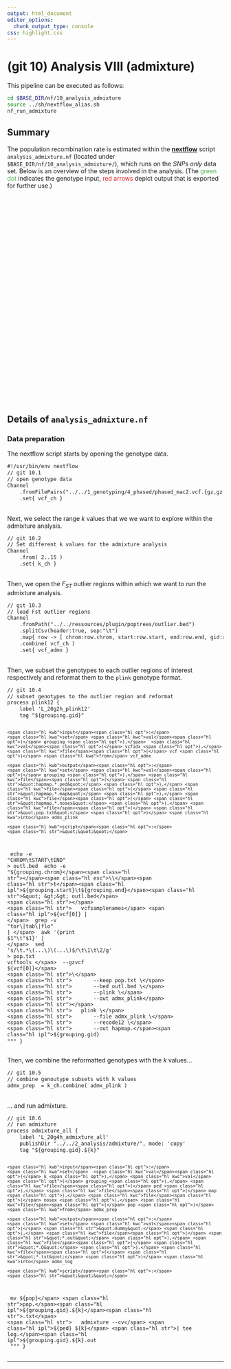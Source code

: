 ```yaml
---
output: html_document
editor_options:
  chunk_output_type: console
css: highlight.css
---
```







# (git 10) Analysis VIII (admixture)

This pipeline can be executed as follows:

```sh
cd $BASE_DIR/nf/10_analysis_admixture
source ../sh/nextflow_alias.sh
nf_run_admixture
```

## Summary

The population recombination rate is estimated within the [**nextflow**](https://www.nextflow.io/) script `analysis_admixture.nf` (located under `$BASE_DIR/nf/10_analysis_admixture/`), which runs on the _SNPs only_ data set.
Below is an overview of the steps involved in the analysis.
(The <span style="color:#4DAF4A">green dot</span> indicates the genotype input, <span style="color:#E41A1C">red arrows</span> depict output that is exported for further use.)

<div style="max-width:500px; margin:auto;">
<!--html_preserve--><div id="htmlwidget-3d64084e835cc77a1a11" style="width:672px;height:480px;" class="girafe html-widget"></div>
<script type="application/json" data-for="htmlwidget-3d64084e835cc77a1a11">{"x":{"html":"<?xml version=\"1.0\" encoding=\"UTF-8\"?>\n<svg xmlns=\"http://www.w3.org/2000/svg\" xmlns:xlink=\"http://www.w3.org/1999/xlink\" id=\"svg_110c679e-6046-4962-a5af-af4001839c6c\" viewBox=\"0 0 648.00 504.00\">\n  <g>\n    <defs>\n      <clipPath id=\"svg_110c679e-6046-4962-a5af-af4001839c6c_cl_1\">\n        <rect x=\"0.00\" y=\"0.00\" width=\"648.00\" height=\"504.00\"/>\n      <\/clipPath>\n    <\/defs>\n    <rect x=\"0.00\" y=\"0.00\" width=\"648.00\" height=\"504.00\" id=\"svg_110c679e-6046-4962-a5af-af4001839c6c_el_1\" clip-path=\"url(#svg_110c679e-6046-4962-a5af-af4001839c6c_cl_1)\" fill=\"#FFFFFF\" fill-opacity=\"1\" stroke-width=\"0.75\" stroke=\"#FFFFFF\" stroke-opacity=\"1\" stroke-linejoin=\"round\" stroke-linecap=\"round\"/>\n    <defs>\n      <clipPath id=\"svg_110c679e-6046-4962-a5af-af4001839c6c_cl_2\">\n        <rect x=\"0.00\" y=\"0.00\" width=\"648.00\" height=\"504.00\"/>\n      <\/clipPath>\n    <\/defs>\n    <g clip-path=\"url(#svg_110c679e-6046-4962-a5af-af4001839c6c_cl_2)\">\n      <text x=\"115.26\" y=\"361.35\" id=\"svg_110c679e-6046-4962-a5af-af4001839c6c_el_2\" font-size=\"225.00pt\" font-weight=\"bold\" fill=\"#E0E0E0\" fill-opacity=\"1\" font-family=\"DejaVu Sans\">10<\/text>\n    <\/g>\n    <polyline points=\"458.05,75.96 457.90,76.31 457.35,77.59 456.80,78.86 456.25,80.14 455.70,81.42 455.15,82.70 454.59,83.98 454.04,85.26 453.49,86.53 452.94,87.81 452.39,89.09 451.84,90.37 451.29,91.65 450.74,92.93 450.18,94.20 449.63,95.48 449.08,96.76 448.53,98.04 447.98,99.32 447.43,100.60 446.88,101.88 446.33,103.15 445.77,104.43 445.22,105.71 444.67,106.99 444.12,108.27 443.57,109.55 443.02,110.82 442.47,112.10 441.92,113.38 441.36,114.66 440.81,115.94 440.26,117.22 439.71,118.49 439.16,119.77 438.61,121.05 438.06,122.33 437.51,123.61 436.95,124.89 436.40,126.16 435.85,127.44 435.30,128.72 434.75,130.00 434.20,131.28 433.65,132.56 433.10,133.83 432.54,135.11 431.99,136.39 431.44,137.67 430.89,138.95 430.34,140.23 429.79,141.50 429.24,142.78 428.69,144.06 428.13,145.34 427.58,146.62 427.03,147.90 426.48,149.17 425.93,150.45 425.38,151.73 424.83,153.01 424.27,154.29 423.72,155.57 423.17,156.84 422.62,158.12 422.07,159.40 421.52,160.68 420.97,161.96 420.42,163.24 419.86,164.51 419.31,165.79 418.76,167.07 418.21,168.35 417.66,169.63 417.11,170.91 416.56,172.18 416.01,173.46 415.45,174.74 414.90,176.02 414.35,177.30 413.80,178.58 413.25,179.85 412.70,181.13 412.15,182.41 411.60,183.69 411.04,184.97 410.49,186.25 409.94,187.52 409.79,187.88\" id=\"svg_110c679e-6046-4962-a5af-af4001839c6c_el_3\" clip-path=\"url(#svg_110c679e-6046-4962-a5af-af4001839c6c_cl_2)\" fill=\"none\" stroke-width=\"1.06698\" stroke=\"#000000\" stroke-opacity=\"1\" stroke-linejoin=\"round\" stroke-linecap=\"butt\"/>\n    <polygon points=\"409.56,185.90 409.79,187.88 411.39,186.69\" id=\"svg_110c679e-6046-4962-a5af-af4001839c6c_el_4\" clip-path=\"url(#svg_110c679e-6046-4962-a5af-af4001839c6c_cl_2)\" fill=\"#000000\" fill-opacity=\"1\" stroke-width=\"1.06698\" stroke=\"#000000\" stroke-opacity=\"1\" stroke-linejoin=\"round\" stroke-linecap=\"butt\"/>\n    <polyline points=\"166.68,30.62 166.85,31.26 167.21,32.65 167.57,34.04 167.93,35.44 168.29,36.83 168.66,38.22 169.02,39.61 169.38,41.00 169.74,42.40 170.11,43.79 170.47,45.18 170.83,46.57 171.19,47.96 171.56,49.35 171.92,50.75 172.28,52.14 172.64,53.53 173.00,54.92 173.37,56.31 173.73,57.71 174.09,59.10 174.45,60.49 174.82,61.88 175.18,63.27 175.54,64.67 175.90,66.06 176.26,67.45 176.63,68.84 176.99,70.23 177.35,71.62 177.71,73.02 178.08,74.41 178.44,75.80 178.80,77.19 179.16,78.58 179.53,79.98 179.89,81.37 180.25,82.76 180.61,84.15 180.97,85.54 181.34,86.94 181.70,88.33 182.06,89.72 182.42,91.11 182.79,92.50 183.15,93.89 183.51,95.29 183.87,96.68 184.24,98.07 184.60,99.46 184.96,100.85 185.32,102.25 185.68,103.64 186.05,105.03 186.41,106.42 186.77,107.81 187.13,109.21 187.50,110.60 187.86,111.99 188.22,113.38 188.58,114.77 188.95,116.16 189.31,117.56 189.67,118.95 190.03,120.34 190.39,121.73 190.76,123.12 191.12,124.52 191.48,125.91 191.84,127.30 192.21,128.69 192.57,130.08 192.93,131.48 193.29,132.87 193.66,134.26 194.02,135.65 194.38,137.04 194.74,138.43 195.10,139.83 195.47,141.22 195.83,142.61 196.19,144.00 196.55,145.39 196.92,146.79 197.28,148.18 197.64,149.57 198.00,150.96 198.37,152.35 198.53,152.99\" id=\"svg_110c679e-6046-4962-a5af-af4001839c6c_el_5\" clip-path=\"url(#svg_110c679e-6046-4962-a5af-af4001839c6c_cl_2)\" fill=\"none\" stroke-width=\"1.06698\" stroke=\"#000000\" stroke-opacity=\"1\" stroke-linejoin=\"round\" stroke-linecap=\"butt\"/>\n    <polygon points=\"197.13,151.57 198.53,152.99 199.06,151.07\" id=\"svg_110c679e-6046-4962-a5af-af4001839c6c_el_6\" clip-path=\"url(#svg_110c679e-6046-4962-a5af-af4001839c6c_cl_2)\" fill=\"#000000\" fill-opacity=\"1\" stroke-width=\"1.06698\" stroke=\"#000000\" stroke-opacity=\"1\" stroke-linejoin=\"round\" stroke-linecap=\"butt\"/>\n    <polyline points=\"613.17,475.21 612.47,474.44 611.71,473.61 610.95,472.78 610.19,471.95 609.43,471.12 608.67,470.28 607.92,469.45 607.16,468.62 606.40,467.79 605.64,466.96 604.88,466.13 604.12,465.30 603.36,464.47 602.60,463.63 601.84,462.80 601.08,461.97 600.32,461.14 599.56,460.31 598.80,459.48 598.04,458.65 597.29,457.82 596.53,456.98 595.77,456.15 595.01,455.32 594.25,454.49 593.49,453.66 592.73,452.83 591.97,452.00 591.21,451.17 590.45,450.33 589.69,449.50 588.93,448.67 588.17,447.84 587.41,447.01 586.66,446.18 585.90,445.35 585.14,444.51 584.38,443.68 583.62,442.85 582.86,442.02 582.10,441.19 581.34,440.36 580.58,439.53 579.82,438.70 579.06,437.86 578.30,437.03 577.54,436.20 576.78,435.37 576.02,434.54 575.27,433.71 574.51,432.88 573.75,432.05 572.99,431.21 572.23,430.38 571.47,429.55 570.71,428.72 569.95,427.89 569.19,427.06 568.43,426.23 567.67,425.40 566.91,424.56 566.15,423.73 565.39,422.90 564.64,422.07 563.88,421.24 563.12,420.41 562.36,419.58 561.60,418.75 560.84,417.91 560.08,417.08 559.32,416.25 558.56,415.42 557.80,414.59 557.04,413.76 556.28,412.93 555.52,412.10 554.76,411.26 554.01,410.43 553.25,409.60 552.49,408.77 551.73,407.94 550.97,407.11 550.21,406.28 549.45,405.45 548.75,404.68\" id=\"svg_110c679e-6046-4962-a5af-af4001839c6c_el_7\" clip-path=\"url(#svg_110c679e-6046-4962-a5af-af4001839c6c_cl_2)\" fill=\"none\" stroke-width=\"1.06698\" stroke=\"#000000\" stroke-opacity=\"1\" stroke-linejoin=\"round\" stroke-linecap=\"butt\"/>\n    <polygon points=\"550.65,405.28 548.75,404.68 549.18,406.63\" id=\"svg_110c679e-6046-4962-a5af-af4001839c6c_el_8\" clip-path=\"url(#svg_110c679e-6046-4962-a5af-af4001839c6c_cl_2)\" fill=\"#000000\" fill-opacity=\"1\" stroke-width=\"1.06698\" stroke=\"#000000\" stroke-opacity=\"1\" stroke-linejoin=\"round\" stroke-linecap=\"butt\"/>\n    <polyline points=\"538.45,392.53 538.29,392.32 537.56,391.39 536.83,390.46 536.11,389.54 535.38,388.61 534.65,387.69 533.92,386.76 533.20,385.84 532.47,384.91 531.74,383.99 531.02,383.06 530.29,382.13 529.56,381.21 528.84,380.28 528.11,379.36 527.38,378.43 526.65,377.51 525.93,376.58 525.20,375.65 524.47,374.73 523.75,373.80 523.02,372.88 522.29,371.95 521.57,371.03 520.84,370.10 520.11,369.18 519.38,368.25 518.66,367.32 517.93,366.40 517.20,365.47 516.48,364.55 515.75,363.62 515.02,362.70 514.30,361.77 513.57,360.84 512.84,359.92 512.11,358.99 511.39,358.07 510.66,357.14 509.93,356.22 509.21,355.29 508.48,354.37 507.75,353.44 507.03,352.51 506.30,351.59 505.57,350.66 504.84,349.74 504.12,348.81 503.39,347.89 502.66,346.96 501.94,346.03 501.21,345.11 500.48,344.18 499.76,343.26 499.03,342.33 498.30,341.41 497.57,340.48 496.85,339.56 496.12,338.63 495.39,337.70 494.67,336.78 493.94,335.85 493.21,334.93 492.49,334.00 491.76,333.08 491.03,332.15 490.30,331.23 489.58,330.30 488.85,329.37 488.12,328.45 487.40,327.52 486.67,326.60 485.94,325.67 485.22,324.75 484.49,323.82 483.76,322.89 483.03,321.97 482.31,321.04 481.58,320.12 480.85,319.19 480.13,318.27 479.40,317.34 478.67,316.42 477.94,315.49 477.22,314.56 476.49,313.64 476.32,313.43\" id=\"svg_110c679e-6046-4962-a5af-af4001839c6c_el_9\" clip-path=\"url(#svg_110c679e-6046-4962-a5af-af4001839c6c_cl_2)\" fill=\"none\" stroke-width=\"1.06698\" stroke=\"#000000\" stroke-opacity=\"1\" stroke-linejoin=\"round\" stroke-linecap=\"butt\"/>\n    <polygon points=\"478.17,314.17 476.32,313.43 476.61,315.40\" id=\"svg_110c679e-6046-4962-a5af-af4001839c6c_el_10\" clip-path=\"url(#svg_110c679e-6046-4962-a5af-af4001839c6c_cl_2)\" fill=\"#000000\" fill-opacity=\"1\" stroke-width=\"1.06698\" stroke=\"#000000\" stroke-opacity=\"1\" stroke-linejoin=\"round\" stroke-linecap=\"butt\"/>\n    <polyline points=\"467.41,300.26 466.82,299.24 466.17,298.11 465.51,296.98 464.86,295.85 464.21,294.72 463.55,293.59 462.90,292.46 462.24,291.33 461.59,290.19 460.93,289.06 460.28,287.93 459.63,286.80 458.97,285.67 458.32,284.54 457.66,283.41 457.01,282.28 456.35,281.15 455.70,280.02 455.05,278.89 454.39,277.75 453.74,276.62 453.08,275.49 452.43,274.36 451.78,273.23 451.12,272.10 450.47,270.97 449.81,269.84 449.16,268.71 448.50,267.58 447.85,266.44 447.20,265.31 446.54,264.18 445.89,263.05 445.23,261.92 444.58,260.79 443.92,259.66 443.27,258.53 442.62,257.40 441.96,256.27 441.31,255.14 440.65,254.00 440.00,252.87 439.35,251.74 438.69,250.61 438.04,249.48 437.38,248.35 436.73,247.22 436.07,246.09 435.42,244.96 434.77,243.83 434.11,242.69 433.46,241.56 432.80,240.43 432.15,239.30 431.49,238.17 430.84,237.04 430.19,235.91 429.53,234.78 428.88,233.65 428.22,232.52 427.57,231.39 426.91,230.25 426.26,229.12 425.61,227.99 424.95,226.86 424.30,225.73 423.64,224.60 422.99,223.47 422.34,222.34 421.68,221.21 421.03,220.08 420.37,218.94 419.72,217.81 419.06,216.68 418.41,215.55 417.76,214.42 417.10,213.29 416.45,212.16 415.79,211.03 415.14,209.90 414.48,208.77 413.83,207.63 413.18,206.50 412.52,205.37 411.87,204.24 411.21,203.11 410.62,202.09\" id=\"svg_110c679e-6046-4962-a5af-af4001839c6c_el_11\" clip-path=\"url(#svg_110c679e-6046-4962-a5af-af4001839c6c_cl_2)\" fill=\"none\" stroke-width=\"1.06698\" stroke=\"#000000\" stroke-opacity=\"1\" stroke-linejoin=\"round\" stroke-linecap=\"butt\"/>\n    <polygon points=\"412.35,203.09 410.62,202.09 410.63,204.09\" id=\"svg_110c679e-6046-4962-a5af-af4001839c6c_el_12\" clip-path=\"url(#svg_110c679e-6046-4962-a5af-af4001839c6c_cl_2)\" fill=\"#000000\" fill-opacity=\"1\" stroke-width=\"1.06698\" stroke=\"#000000\" stroke-opacity=\"1\" stroke-linejoin=\"round\" stroke-linecap=\"butt\"/>\n    <polyline points=\"398.67,194.91 398.19,194.90 397.14,194.86 396.08,194.82 395.03,194.79 393.98,194.75 392.92,194.71 391.87,194.67 390.81,194.64 389.76,194.60 388.70,194.56 387.65,194.53 386.59,194.49 385.54,194.45 384.48,194.41 383.43,194.38 382.37,194.34 381.32,194.30 380.26,194.27 379.21,194.23 378.15,194.19 377.10,194.15 376.04,194.12 374.99,194.08 373.93,194.04 372.88,194.01 371.82,193.97 370.77,193.93 369.71,193.89 368.66,193.86 367.60,193.82 366.55,193.78 365.49,193.75 364.44,193.71 363.38,193.67 362.33,193.63 361.27,193.60 360.22,193.56 359.16,193.52 358.11,193.49 357.05,193.45 356.00,193.41 354.94,193.37 353.89,193.34 352.83,193.30 351.78,193.26 350.72,193.23 349.67,193.19 348.61,193.15 347.56,193.11 346.50,193.08 345.45,193.04 344.39,193.00 343.34,192.97 342.28,192.93 341.23,192.89 340.17,192.85 339.12,192.82 338.06,192.78 337.01,192.74 335.96,192.71 334.90,192.67 333.85,192.63 332.79,192.59 331.74,192.56 330.68,192.52 329.63,192.48 328.57,192.45 327.52,192.41 326.46,192.37 325.41,192.33 324.35,192.30 323.30,192.26 322.24,192.22 321.19,192.19 320.13,192.15 319.08,192.11 318.02,192.07 316.97,192.04 315.91,192.00 314.86,191.96 313.80,191.93 312.75,191.89 311.69,191.85 310.64,191.81 310.16,191.80\" id=\"svg_110c679e-6046-4962-a5af-af4001839c6c_el_13\" clip-path=\"url(#svg_110c679e-6046-4962-a5af-af4001839c6c_cl_2)\" fill=\"none\" stroke-width=\"1.06698\" stroke=\"#000000\" stroke-opacity=\"1\" stroke-linejoin=\"round\" stroke-linecap=\"butt\"/>\n    <polygon points=\"311.92,190.86 310.16,191.80 311.85,192.85\" id=\"svg_110c679e-6046-4962-a5af-af4001839c6c_el_14\" clip-path=\"url(#svg_110c679e-6046-4962-a5af-af4001839c6c_cl_2)\" fill=\"#000000\" fill-opacity=\"1\" stroke-width=\"1.06698\" stroke=\"#000000\" stroke-opacity=\"1\" stroke-linejoin=\"round\" stroke-linecap=\"butt\"/>\n    <polyline points=\"294.57,189.20 293.98,189.03 292.96,188.72 291.93,188.40 290.90,188.09 289.88,187.78 288.85,187.47 287.82,187.16 286.80,186.85 285.77,186.54 284.74,186.23 283.71,185.91 282.69,185.60 281.66,185.29 280.63,184.98 279.61,184.67 278.58,184.36 277.55,184.05 276.53,183.74 275.50,183.42 274.47,183.11 273.45,182.80 272.42,182.49 271.39,182.18 270.37,181.87 269.34,181.56 268.31,181.25 267.28,180.93 266.26,180.62 265.23,180.31 264.20,180.00 263.18,179.69 262.15,179.38 261.12,179.07 260.10,178.76 259.07,178.44 258.04,178.13 257.02,177.82 255.99,177.51 254.96,177.20 253.94,176.89 252.91,176.58 251.88,176.27 250.86,175.95 249.83,175.64 248.80,175.33 247.77,175.02 246.75,174.71 245.72,174.40 244.69,174.09 243.67,173.78 242.64,173.47 241.61,173.15 240.59,172.84 239.56,172.53 238.53,172.22 237.51,171.91 236.48,171.60 235.45,171.29 234.43,170.98 233.40,170.66 232.37,170.35 231.34,170.04 230.32,169.73 229.29,169.42 228.26,169.11 227.24,168.80 226.21,168.49 225.18,168.17 224.16,167.86 223.13,167.55 222.10,167.24 221.08,166.93 220.05,166.62 219.02,166.31 218.00,166.00 216.97,165.68 215.94,165.37 214.92,165.06 213.89,164.75 212.86,164.44 211.83,164.13 210.81,163.82 209.78,163.51 208.75,163.19 208.17,163.02\" id=\"svg_110c679e-6046-4962-a5af-af4001839c6c_el_15\" clip-path=\"url(#svg_110c679e-6046-4962-a5af-af4001839c6c_cl_2)\" fill=\"none\" stroke-width=\"1.06698\" stroke=\"#000000\" stroke-opacity=\"1\" stroke-linejoin=\"round\" stroke-linecap=\"butt\"/>\n    <polygon points=\"210.11,162.56 208.17,163.02 209.53,164.47\" id=\"svg_110c679e-6046-4962-a5af-af4001839c6c_el_16\" clip-path=\"url(#svg_110c679e-6046-4962-a5af-af4001839c6c_cl_2)\" fill=\"#000000\" fill-opacity=\"1\" stroke-width=\"1.06698\" stroke=\"#000000\" stroke-opacity=\"1\" stroke-linejoin=\"round\" stroke-linecap=\"butt\"/>\n    <polyline points=\"194.99,166.43 194.66,166.78 193.82,167.64 192.98,168.51 192.14,169.38 191.30,170.24 190.46,171.11 189.61,171.98 188.77,172.85 187.93,173.71 187.09,174.58 186.25,175.45 185.41,176.31 184.57,177.18 183.73,178.05 182.89,178.92 182.05,179.78 181.21,180.65 180.37,181.52 179.53,182.38 178.69,183.25 177.85,184.12 177.01,184.99 176.17,185.85 175.33,186.72 174.49,187.59 173.65,188.46 172.81,189.32 171.97,190.19 171.13,191.06 170.29,191.92 169.45,192.79 168.61,193.66 167.77,194.53 166.93,195.39 166.09,196.26 165.25,197.13 164.40,197.99 163.56,198.86 162.72,199.73 161.88,200.60 161.04,201.46 160.20,202.33 159.36,203.20 158.52,204.06 157.68,204.93 156.84,205.80 156.00,206.67 155.16,207.53 154.32,208.40 153.48,209.27 152.64,210.13 151.80,211.00 150.96,211.87 150.12,212.74 149.28,213.60 148.44,214.47 147.60,215.34 146.76,216.21 145.92,217.07 145.08,217.94 144.24,218.81 143.40,219.67 142.56,220.54 141.72,221.41 140.88,222.28 140.04,223.14 139.19,224.01 138.35,224.88 137.51,225.74 136.67,226.61 135.83,227.48 134.99,228.35 134.15,229.21 133.31,230.08 132.47,230.95 131.63,231.81 130.79,232.68 129.95,233.55 129.11,234.42 128.27,235.28 127.43,236.15 126.59,237.02 125.75,237.89 124.91,238.75 124.07,239.62 123.23,240.49 122.89,240.83\" id=\"svg_110c679e-6046-4962-a5af-af4001839c6c_el_17\" clip-path=\"url(#svg_110c679e-6046-4962-a5af-af4001839c6c_cl_2)\" fill=\"none\" stroke-width=\"1.06698\" stroke=\"#000000\" stroke-opacity=\"1\" stroke-linejoin=\"round\" stroke-linecap=\"butt\"/>\n    <polygon points=\"123.38,238.90 122.89,240.83 124.81,240.29\" id=\"svg_110c679e-6046-4962-a5af-af4001839c6c_el_18\" clip-path=\"url(#svg_110c679e-6046-4962-a5af-af4001839c6c_cl_2)\" fill=\"#000000\" fill-opacity=\"1\" stroke-width=\"1.06698\" stroke=\"#000000\" stroke-opacity=\"1\" stroke-linejoin=\"round\" stroke-linecap=\"butt\"/>\n    <polyline points=\"110.74,251.01 110.24,251.34 109.36,251.94 108.47,252.54 107.58,253.14 106.69,253.73 105.81,254.33 104.92,254.93 104.03,255.53 103.14,256.13 102.25,256.72 101.37,257.32 100.48,257.92 99.59,258.52 98.70,259.12 97.81,259.71 96.93,260.31 96.04,260.91 95.15,261.51 94.26,262.11 93.38,262.71 92.49,263.30 91.60,263.90 90.71,264.50 89.82,265.10 88.94,265.70 88.05,266.29 87.16,266.89 86.27,267.49 85.39,268.09 84.50,268.69 83.61,269.28 82.72,269.88 81.83,270.48 80.95,271.08 80.06,271.68 79.17,272.27 78.28,272.87 77.40,273.47 76.51,274.07 75.62,274.67 74.73,275.26 73.84,275.86 72.96,276.46 72.07,277.06 71.18,277.66 70.29,278.26 69.41,278.85 68.52,279.45 67.63,280.05 66.74,280.65 65.85,281.25 64.97,281.84 64.08,282.44 63.19,283.04 62.30,283.64 61.42,284.24 60.53,284.83 59.64,285.43 58.75,286.03 57.86,286.63 56.98,287.23 56.09,287.82 55.20,288.42 54.31,289.02 53.43,289.62 52.54,290.22 51.65,290.81 50.76,291.41 49.87,292.01 48.99,292.61 48.10,293.21 47.21,293.80 46.32,294.40 45.43,295.00 44.55,295.60 43.66,296.20 42.77,296.80 41.88,297.39 41.00,297.99 40.11,298.59 39.22,299.19 38.33,299.79 37.44,300.38 36.56,300.98 36.06,301.31\" id=\"svg_110c679e-6046-4962-a5af-af4001839c6c_el_19\" clip-path=\"url(#svg_110c679e-6046-4962-a5af-af4001839c6c_cl_2)\" fill=\"none\" stroke-width=\"1.06698\" stroke=\"#E41A1C\" stroke-opacity=\"1\" stroke-linejoin=\"round\" stroke-linecap=\"butt\"/>\n    <polygon points=\"36.94,299.52 36.06,301.31 38.05,301.18\" id=\"svg_110c679e-6046-4962-a5af-af4001839c6c_el_20\" clip-path=\"url(#svg_110c679e-6046-4962-a5af-af4001839c6c_cl_2)\" fill=\"#E41A1C\" fill-opacity=\"1\" stroke-width=\"1.06698\" stroke=\"#E41A1C\" stroke-opacity=\"1\" stroke-linejoin=\"round\" stroke-linecap=\"butt\"/>\n    <g clip-path=\"url(#svg_110c679e-6046-4962-a5af-af4001839c6c_cl_2)\">\n      <text transform=\"translate(436.90,153.06) rotate(-427)\" id=\"svg_110c679e-6046-4962-a5af-af4001839c6c_el_21\" font-size=\"8.28pt\" font-family=\"DejaVu Sans\">vcf_ch<\/text>\n    <\/g>\n    <g clip-path=\"url(#svg_110c679e-6046-4962-a5af-af4001839c6c_cl_2)\">\n      <text transform=\"translate(182.60,79.64) rotate(-285)\" id=\"svg_110c679e-6046-4962-a5af-af4001839c6c_el_22\" font-size=\"8.28pt\" font-family=\"DejaVu Sans\">k_ch<\/text>\n    <\/g>\n    <g clip-path=\"url(#svg_110c679e-6046-4962-a5af-af4001839c6c_cl_2)\">\n      <text transform=\"translate(326.98,203.51) rotate(-358)\" id=\"svg_110c679e-6046-4962-a5af-af4001839c6c_el_23\" font-size=\"8.28pt\" font-family=\"DejaVu Sans\">vcf_admx<\/text>\n    <\/g>\n    <g clip-path=\"url(#svg_110c679e-6046-4962-a5af-af4001839c6c_cl_2)\">\n      <text transform=\"translate(217.43,177.43) rotate(-343)\" id=\"svg_110c679e-6046-4962-a5af-af4001839c6c_el_24\" font-size=\"8.28pt\" font-family=\"DejaVu Sans\">admx_plink<\/text>\n    <\/g>\n    <g clip-path=\"url(#svg_110c679e-6046-4962-a5af-af4001839c6c_cl_2)\">\n      <text transform=\"translate(144.95,234.03) rotate(-406)\" id=\"svg_110c679e-6046-4962-a5af-af4001839c6c_el_25\" font-size=\"8.28pt\" font-family=\"DejaVu Sans\">admx_prep<\/text>\n    <\/g>\n    <g clip-path=\"url(#svg_110c679e-6046-4962-a5af-af4001839c6c_cl_2)\">\n      <text transform=\"translate(57.02,300.60) rotate(-394)\" id=\"svg_110c679e-6046-4962-a5af-af4001839c6c_el_26\" font-size=\"8.28pt\" font-family=\"DejaVu Sans\">admx_log<\/text>\n    <\/g>\n    <circle cx=\"461.21\" cy=\"68.64\" r=\"3.47pt\" id=\"svg_110c679e-6046-4962-a5af-af4001839c6c_el_27\" clip-path=\"url(#svg_110c679e-6046-4962-a5af-af4001839c6c_cl_2)\" fill=\"none\" stroke-width=\"0.708661\" stroke=\"#4DAF4A\" stroke-opacity=\"1\" stroke-linejoin=\"round\" stroke-linecap=\"round\"/>\n    <circle cx=\"164.67\" cy=\"22.91\" r=\"3.47pt\" id=\"svg_110c679e-6046-4962-a5af-af4001839c6c_el_28\" clip-path=\"url(#svg_110c679e-6046-4962-a5af-af4001839c6c_cl_2)\" fill=\"none\" stroke-width=\"0.708661\" stroke=\"#000000\" stroke-opacity=\"1\" stroke-linejoin=\"round\" stroke-linecap=\"round\"/>\n    <circle cx=\"618.55\" cy=\"481.09\" r=\"3.47pt\" id=\"svg_110c679e-6046-4962-a5af-af4001839c6c_el_29\" clip-path=\"url(#svg_110c679e-6046-4962-a5af-af4001839c6c_cl_2)\" fill=\"none\" stroke-width=\"0.708661\" stroke=\"#000000\" stroke-opacity=\"1\" stroke-linejoin=\"round\" stroke-linecap=\"round\"/>\n    <circle cx=\"543.38\" cy=\"398.80\" r=\"3.47pt\" id=\"svg_110c679e-6046-4962-a5af-af4001839c6c_el_30\" clip-path=\"url(#svg_110c679e-6046-4962-a5af-af4001839c6c_cl_2)\" fill=\"none\" stroke-width=\"0.708661\" stroke=\"#000000\" stroke-opacity=\"1\" stroke-linejoin=\"round\" stroke-linecap=\"round\"/>\n    <circle cx=\"471.40\" cy=\"307.16\" r=\"3.47pt\" id=\"svg_110c679e-6046-4962-a5af-af4001839c6c_el_31\" clip-path=\"url(#svg_110c679e-6046-4962-a5af-af4001839c6c_cl_2)\" fill=\"none\" stroke-width=\"0.708661\" stroke=\"#000000\" stroke-opacity=\"1\" stroke-linejoin=\"round\" stroke-linecap=\"round\"/>\n    <circle cx=\"406.63\" cy=\"195.19\" r=\"3.47pt\" id=\"svg_110c679e-6046-4962-a5af-af4001839c6c_el_32\" clip-path=\"url(#svg_110c679e-6046-4962-a5af-af4001839c6c_cl_2)\" fill=\"none\" stroke-width=\"0.708661\" stroke=\"#000000\" stroke-opacity=\"1\" stroke-linejoin=\"round\" stroke-linecap=\"round\"/>\n    <circle cx=\"302.20\" cy=\"191.52\" r=\"3.47pt\" id=\"svg_110c679e-6046-4962-a5af-af4001839c6c_el_33\" clip-path=\"url(#svg_110c679e-6046-4962-a5af-af4001839c6c_cl_2)\" fill=\"none\" stroke-width=\"0.708661\" stroke=\"#000000\" stroke-opacity=\"1\" stroke-linejoin=\"round\" stroke-linecap=\"round\"/>\n    <circle cx=\"200.54\" cy=\"160.70\" r=\"3.47pt\" id=\"svg_110c679e-6046-4962-a5af-af4001839c6c_el_34\" clip-path=\"url(#svg_110c679e-6046-4962-a5af-af4001839c6c_cl_2)\" fill=\"none\" stroke-width=\"0.708661\" stroke=\"#000000\" stroke-opacity=\"1\" stroke-linejoin=\"round\" stroke-linecap=\"round\"/>\n    <circle cx=\"117.35\" cy=\"246.56\" r=\"3.47pt\" id=\"svg_110c679e-6046-4962-a5af-af4001839c6c_el_35\" clip-path=\"url(#svg_110c679e-6046-4962-a5af-af4001839c6c_cl_2)\" fill=\"none\" stroke-width=\"0.708661\" stroke=\"#000000\" stroke-opacity=\"1\" stroke-linejoin=\"round\" stroke-linecap=\"round\"/>\n    <circle cx=\"29.45\" cy=\"305.77\" r=\"3.47pt\" id=\"svg_110c679e-6046-4962-a5af-af4001839c6c_el_36\" clip-path=\"url(#svg_110c679e-6046-4962-a5af-af4001839c6c_cl_2)\" fill=\"none\" stroke-width=\"0.708661\" stroke=\"#000000\" stroke-opacity=\"1\" stroke-linejoin=\"round\" stroke-linecap=\"round\"/>\n    <circle cx=\"461.21\" cy=\"68.64\" r=\"1.87pt\" id=\"svg_110c679e-6046-4962-a5af-af4001839c6c_el_37\" clip-path=\"url(#svg_110c679e-6046-4962-a5af-af4001839c6c_cl_2)\" fill=\"#4DAF4A\" fill-opacity=\"1\" stroke-width=\"0.708661\" stroke=\"#4DAF4A\" stroke-opacity=\"1\" stroke-linejoin=\"round\" stroke-linecap=\"round\" title=\"Channel.fromFilePairs\"/>\n    <circle cx=\"164.67\" cy=\"22.91\" r=\"1.87pt\" id=\"svg_110c679e-6046-4962-a5af-af4001839c6c_el_38\" clip-path=\"url(#svg_110c679e-6046-4962-a5af-af4001839c6c_cl_2)\" fill=\"#000000\" fill-opacity=\"1\" stroke-width=\"0.708661\" stroke=\"#000000\" stroke-opacity=\"1\" stroke-linejoin=\"round\" stroke-linecap=\"round\" title=\"Channel.from\"/>\n    <circle cx=\"618.55\" cy=\"481.09\" r=\"1.87pt\" id=\"svg_110c679e-6046-4962-a5af-af4001839c6c_el_39\" clip-path=\"url(#svg_110c679e-6046-4962-a5af-af4001839c6c_cl_2)\" fill=\"#000000\" fill-opacity=\"1\" stroke-width=\"0.708661\" stroke=\"#000000\" stroke-opacity=\"1\" stroke-linejoin=\"round\" stroke-linecap=\"round\" title=\"Channel.fromPath\"/>\n    <circle cx=\"543.38\" cy=\"398.80\" r=\"1.87pt\" id=\"svg_110c679e-6046-4962-a5af-af4001839c6c_el_40\" clip-path=\"url(#svg_110c679e-6046-4962-a5af-af4001839c6c_cl_2)\" fill=\"#000000\" fill-opacity=\"1\" stroke-width=\"0.708661\" stroke=\"#000000\" stroke-opacity=\"1\" stroke-linejoin=\"round\" stroke-linecap=\"round\" title=\"splitCsv\"/>\n    <circle cx=\"471.40\" cy=\"307.16\" r=\"1.87pt\" id=\"svg_110c679e-6046-4962-a5af-af4001839c6c_el_41\" clip-path=\"url(#svg_110c679e-6046-4962-a5af-af4001839c6c_cl_2)\" fill=\"#000000\" fill-opacity=\"1\" stroke-width=\"0.708661\" stroke=\"#000000\" stroke-opacity=\"1\" stroke-linejoin=\"round\" stroke-linecap=\"round\" title=\"map\"/>\n    <circle cx=\"406.63\" cy=\"195.19\" r=\"1.87pt\" id=\"svg_110c679e-6046-4962-a5af-af4001839c6c_el_42\" clip-path=\"url(#svg_110c679e-6046-4962-a5af-af4001839c6c_cl_2)\" fill=\"#000000\" fill-opacity=\"1\" stroke-width=\"0.708661\" stroke=\"#000000\" stroke-opacity=\"1\" stroke-linejoin=\"round\" stroke-linecap=\"round\" title=\"combine\"/>\n    <circle cx=\"302.20\" cy=\"191.52\" r=\"1.87pt\" id=\"svg_110c679e-6046-4962-a5af-af4001839c6c_el_43\" clip-path=\"url(#svg_110c679e-6046-4962-a5af-af4001839c6c_cl_2)\" fill=\"#000000\" fill-opacity=\"1\" stroke-width=\"0.708661\" stroke=\"#000000\" stroke-opacity=\"1\" stroke-linejoin=\"round\" stroke-linecap=\"round\" title=\"plink12\"/>\n    <circle cx=\"200.54\" cy=\"160.70\" r=\"1.87pt\" id=\"svg_110c679e-6046-4962-a5af-af4001839c6c_el_44\" clip-path=\"url(#svg_110c679e-6046-4962-a5af-af4001839c6c_cl_2)\" fill=\"#000000\" fill-opacity=\"1\" stroke-width=\"0.708661\" stroke=\"#000000\" stroke-opacity=\"1\" stroke-linejoin=\"round\" stroke-linecap=\"round\" title=\"combine\"/>\n    <circle cx=\"117.35\" cy=\"246.56\" r=\"1.87pt\" id=\"svg_110c679e-6046-4962-a5af-af4001839c6c_el_45\" clip-path=\"url(#svg_110c679e-6046-4962-a5af-af4001839c6c_cl_2)\" fill=\"#000000\" fill-opacity=\"1\" stroke-width=\"0.708661\" stroke=\"#000000\" stroke-opacity=\"1\" stroke-linejoin=\"round\" stroke-linecap=\"round\" title=\"admixture_all\"/>\n    <circle cx=\"29.45\" cy=\"305.77\" r=\"1.87pt\" id=\"svg_110c679e-6046-4962-a5af-af4001839c6c_el_46\" clip-path=\"url(#svg_110c679e-6046-4962-a5af-af4001839c6c_cl_2)\" fill=\"#000000\" fill-opacity=\"1\" stroke-width=\"0.708661\" stroke=\"#000000\" stroke-opacity=\"1\" stroke-linejoin=\"round\" stroke-linecap=\"round\" title=\"\"/>\n  <\/g>\n<\/svg>\n","js":null,"uid":"svg_110c679e-6046-4962-a5af-af4001839c6c","ratio":1.28571428571429,"settings":{"tooltip":{"css":" .tooltip_SVGID_ { padding:5px;background:black;color:white;border-radius:2px 2px 2px 2px ; position:absolute;pointer-events:none;z-index:999;}\n","offx":10,"offy":0,"use_cursor_pos":true,"opacity":0.9,"usefill":false,"usestroke":false,"delay":{"over":200,"out":500}},"hover":{"css":" .hover_SVGID_ { fill:orange;stroke:gray; }\n"},"hoverkey":{"css":" .hover_key_SVGID_ { stroke:red; }\n"},"hovertheme":{"css":" .hover_theme_SVGID_ { fill:green; }\n"},"zoom":{"min":1,"max":1},"capture":{"css":" .selected_SVGID_ { fill:red;stroke:gray; }\n","type":"multiple","only_shiny":true,"selected":[]},"capturekey":{"css":" .selected_key_SVGID_ { stroke:gray; }\n","type":"single","only_shiny":true,"selected":[]},"capturetheme":{"css":" .selected_theme_SVGID_ { stroke:gray; }\n","type":"single","only_shiny":true,"selected":[]},"toolbar":{"position":"topright","saveaspng":true},"sizing":{"rescale":true,"width":1}}},"evals":[],"jsHooks":[]}</script><!--/html_preserve-->
</div>

## Details of `analysis_admixture.nf`

### Data preparation

The nextflow script starts by opening the genotype data.

<div class="kclass">

<div class="sourceCode">
<pre class="sourceCode">
<code class="sourceCode">#<span class="hl opt">!/</span>usr<span class="hl opt">/</span>bin<span class="hl opt">/</span>env nextflow
<span class="hl slc">// git 10.1</span>
<span class="hl slc">// open genotype data</span>
<span class="hl kwa">Channel</span>
	.fromFilePairs<span class="hl opt">(</span><span class="hl str">&quot;../../1_genotyping/4_phased/phased_mac2.vcf.{gz,gz.tbi}&quot;</span><span class="hl opt">)</span>
	.set<span class="hl opt">{</span> vcf_ch <span class="hl opt">}</span>
</code>
</pre>
</div>

Next, we select the range *k* values that we we want to explore within the admixture analysis.


<div class="sourceCode">
<pre class="sourceCode">
<code class="sourceCode"><span class="hl slc">// git 10.2</span>
<span class="hl slc">// Set different k values for the admixture analysis</span>
<span class="hl kwa">Channel</span>
	.from<span class="hl opt">(</span> <span class="hl num">2</span>..15 <span class="hl opt">)</span>
	.set<span class="hl opt">{</span> k_ch <span class="hl opt">}</span>
</code>
</pre>
</div>

Then, we open the <i>F<sub>ST</sub></i> outlier regions within which we want to run the admixture analysis.


<div class="sourceCode">
<pre class="sourceCode">
<code class="sourceCode"><span class="hl slc">// git 10.3</span>
<span class="hl slc">// load Fst outlier regions</span>
<span class="hl kwa">Channel</span>
	.fromPath<span class="hl opt">(</span><span class="hl str">&quot;../../ressources/plugin/poptrees/outlier.bed&quot;</span><span class="hl opt">)</span>
	.splitCsv<span class="hl opt">(</span>header<span class="hl opt">:</span>true<span class="hl opt">,</span> sep<span class="hl opt">:</span><span class="hl str">&quot;</span><span class="hl esc">\t</span><span class="hl str">&quot;</span><span class="hl opt">)</span>
	.map<span class="hl opt">{</span> row <span class="hl opt">-&gt; [</span> chrom<span class="hl opt">:</span>row.chrom<span class="hl opt">,</span> start<span class="hl opt">:</span>row.start<span class="hl opt">,</span> end<span class="hl opt">:</span>row.end<span class="hl opt">,</span> gid<span class="hl opt">:</span>row.gid <span class="hl opt">] }</span>
	.combine<span class="hl opt">(</span> vcf_ch <span class="hl opt">)</span>
	.set<span class="hl opt">{</span> vcf_admx <span class="hl opt">}</span>
</code>
</pre>
</div>

Then, we subset the genotypes to each outlier regions of interest respectively and reformat them to the `plink` genotype format.


<div class="sourceCode">
<pre class="sourceCode">
<code class="sourceCode"><span class="hl slc">// git 10.4</span>
<span class="hl slc">// subset genotypes to the outlier region and reformat</span>
<span class="hl kwa">process</span> plink12 <span class="hl opt">{</span>
	<span class="hl kwb">label</span> <span class="hl str">&#39;L_20g2h_plink12&#39;</span>
	<span class="hl kwb">tag</span> <span class="hl str">&quot;</span><span class="hl ipl">${grouping.gid}</span><span class="hl str">&quot;</span>

	<span class="hl kwb">input</span><span class="hl opt">:</span>
	<span class="hl kwa">set</span> <span class="hl kwc">val</span><span class="hl opt">(</span> grouping <span class="hl opt">),</span>  <span class="hl kwc">val</span><span class="hl opt">(</span> vcfidx <span class="hl opt">),</span> <span class="hl kwc">file</span><span class="hl opt">(</span> vcf <span class="hl opt">)</span> <span class="hl kwa">from</span> vcf_admx

	<span class="hl kwb">output</span><span class="hl opt">:</span>
	<span class="hl kwa">set</span> <span class="hl kwc">val</span><span class="hl opt">(</span> grouping <span class="hl opt">),</span> <span class="hl kwc">file</span><span class="hl opt">(</span> <span class="hl str">&quot;hapmap.*.ped&quot;</span> <span class="hl opt">),</span> <span class="hl kwc">file</span><span class="hl opt">(</span> <span class="hl str">&quot;hapmap.*.map&quot;</span> <span class="hl opt">),</span> <span class="hl kwc">file</span><span class="hl opt">(</span> <span class="hl str">&quot;hapmap.*.nosex&quot;</span> <span class="hl opt">),</span> <span class="hl kwc">file</span><span class="hl opt">(</span> <span class="hl str">&quot;pop.txt&quot;</span> <span class="hl opt">)</span> <span class="hl kwa">into</span> admx_plink

	<span class="hl kwb">script</span><span class="hl opt">:</span>
	<span class="hl str">&quot;&quot;&quot;</span>
<span class="hl str">	echo -e &quot;CHROM</span><span class="hl esc">\\</span><span class="hl str">tSTART</span><span class="hl esc">\\</span><span class="hl str">tEND&quot; &gt; outl.bed</span>
<span class="hl str">	echo -e &quot;</span><span class="hl ipl">${grouping.chrom}</span><span class="hl str"></span><span class="hl esc">\\</span><span class="hl str">t</span><span class="hl ipl">${grouping.start}</span><span class="hl str"></span><span class="hl esc">\\</span><span class="hl str">t</span><span class="hl ipl">${grouping.end}</span><span class="hl str">&quot; &gt;&gt; outl.bed</span>
<span class="hl str"></span>
<span class="hl str">	vcfsamplenames</span> <span class="hl ipl">${vcf[0]}</span> <span class="hl str">| \</span>
<span class="hl str">		grep -v &quot;tor</span><span class="hl esc">\\</span><span class="hl str">|tab</span><span class="hl esc">\\</span><span class="hl str">|flo&quot; | \</span>
<span class="hl str">		awk &#39;{print \$1&quot;</span><span class="hl esc">\\</span><span class="hl str">t&quot;\$1}&#39; | \</span>
<span class="hl str">		sed &#39;s/</span><span class="hl esc">\\</span><span class="hl str">t.*</span><span class="hl esc">\\</span><span class="hl str">(...</span><span class="hl esc">\\</span><span class="hl str">)</span><span class="hl esc">\\</span><span class="hl str">(...</span><span class="hl esc">\\</span><span class="hl str">)\$/</span><span class="hl esc">\\</span><span class="hl str">t</span><span class="hl esc">\\</span><span class="hl str">1</span><span class="hl esc">\\</span><span class="hl str">t</span><span class="hl esc">\\</span><span class="hl str">2/g&#39; &gt; pop.txt</span>
<span class="hl str"></span>
<span class="hl str">	vcftools \</span>
<span class="hl str">		--gzvcf</span> <span class="hl ipl">${vcf[0]}</span> <span class="hl str">\</span>
<span class="hl str">		--keep pop.txt \</span>
<span class="hl str">		--bed outl.bed \</span>
<span class="hl str">		--plink \</span>
<span class="hl str">		--out admx_plink</span>
<span class="hl str"></span>
<span class="hl str">	plink \</span>
<span class="hl str">		--file admx_plink \</span>
<span class="hl str">		--recode12 \</span>
<span class="hl str">		--out hapmap.</span><span class="hl ipl">${grouping.gid}</span>
<span class="hl str">	&quot;&quot;&quot;</span>
<span class="hl opt">}</span>
</code>
</pre>
</div>

Then, we combine the reformatted genotypes with the *k* values...


<div class="sourceCode">
<pre class="sourceCode">
<code class="sourceCode"><span class="hl slc">// git 10.5</span>
<span class="hl slc">// combine genoutype subsets with k values</span>
admx_prep  <span class="hl opt">=</span> k_ch.combine<span class="hl opt">(</span> admx_plink <span class="hl opt">)</span>
</code>
</pre>
</div>

... and run admixture.


<div class="sourceCode">
<pre class="sourceCode">
<code class="sourceCode"><span class="hl slc">// git 10.6</span>
<span class="hl slc">// run admixture</span>
<span class="hl kwa">process</span> admixture_all <span class="hl opt">{</span>
	<span class="hl kwb">label</span> <span class="hl str">&#39;L_20g4h_admixture_all&#39;</span>
	<span class="hl kwb">publishDir</span> <span class="hl str">&quot;../../2_analysis/admixture/&quot;</span><span class="hl opt">,</span> mode<span class="hl opt">:</span> <span class="hl str">&#39;copy&#39;</span>
	<span class="hl kwb">tag</span> <span class="hl str">&quot;</span><span class="hl ipl">${grouping.gid}</span><span class="hl str">.</span><span class="hl ipl">${k}</span><span class="hl str">&quot;</span>

	<span class="hl kwb">input</span><span class="hl opt">:</span>
	<span class="hl kwa">set</span>  <span class="hl kwc">val</span><span class="hl opt">(</span> k <span class="hl opt">),</span> <span class="hl kwc">val</span><span class="hl opt">(</span> grouping <span class="hl opt">),</span> <span class="hl kwc">file</span><span class="hl opt">(</span> ped <span class="hl opt">),</span> <span class="hl kwc">file</span><span class="hl opt">(</span> map <span class="hl opt">),</span> <span class="hl kwc">file</span><span class="hl opt">(</span> nosex <span class="hl opt">),</span> <span class="hl kwc">file</span><span class="hl opt">(</span> pop <span class="hl opt">)</span> <span class="hl kwa">from</span> admx_prep

	<span class="hl kwb">output</span><span class="hl opt">:</span>
	<span class="hl kwa">set</span> <span class="hl kwc">val</span><span class="hl opt">(</span> <span class="hl str">&quot;dummy&quot;</span> <span class="hl opt">),</span> <span class="hl kwc">file</span><span class="hl opt">(</span> <span class="hl str">&quot;*.out&quot;</span> <span class="hl opt">),</span> <span class="hl kwc">file</span><span class="hl opt">(</span> <span class="hl str">&quot;*.Q&quot;</span> <span class="hl opt">),</span> <span class="hl kwc">file</span><span class="hl opt">(</span> <span class="hl str">&quot;*.txt&quot;</span> <span class="hl opt">)</span> <span class="hl kwa">into</span> admx_log

	<span class="hl kwb">script</span><span class="hl opt">:</span>
	<span class="hl str">&quot;&quot;&quot;</span>
<span class="hl str">	mv</span> <span class="hl ipl">${pop}</span> <span class="hl str">pop.</span><span class="hl ipl">${grouping.gid}</span><span class="hl str">.</span><span class="hl ipl">${k}</span><span class="hl str">.txt</span>
<span class="hl str">	admixture --cv</span> <span class="hl ipl">${ped} ${k}</span> <span class="hl str">| tee log.</span><span class="hl ipl">${grouping.gid}</span><span class="hl str">.</span><span class="hl ipl">${k}</span><span class="hl str">.out</span>
<span class="hl str">	&quot;&quot;&quot;</span>
<span class="hl opt">}</span>
</code>
</pre>
</div>
</div>

---
